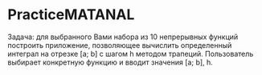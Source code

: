 # PracticeMATANAL
Задача: для выбранного Вами набора из 10 непрерывных функций построить приложение,
позволяющее вычислить определенный интеграл на отрезке
[a; b] c шагом h методом трапеций. Пользователь выбирает конкретную функцию и вводит значения [a; b], h.

